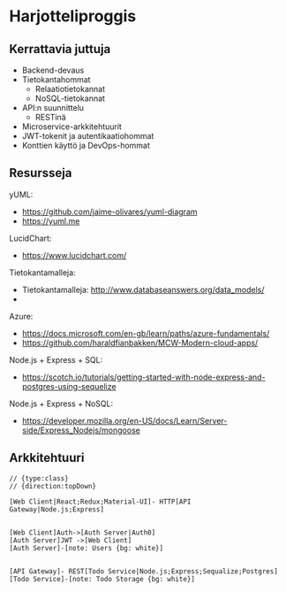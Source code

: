 # Harjotteliproggis

## Kerrattavia juttuja

- Backend-devaus
- Tietokantahommat
  - Relaatiotietokannat
  - NoSQL-tietokannat
- API:n suunnittelu
  - RESTinä
- Microservice-arkkitehtuurit
- JWT-tokenit ja autentikaatiohommat
- Konttien käyttö ja DevOps-hommat

## Resursseja

yUML:

- https://github.com/jaime-olivares/yuml-diagram
- https://yuml.me

LucidChart:

- https://www.lucidchart.com/

Tietokantamalleja:

- Tietokantamalleja: http://www.databaseanswers.org/data_models/
-

Azure:

- https://docs.microsoft.com/en-gb/learn/paths/azure-fundamentals/
- https://github.com/haraldfianbakken/MCW-Modern-cloud-apps/

Node.js + Express + SQL:

- https://scotch.io/tutorials/getting-started-with-node-express-and-postgres-using-sequelize

Node.js + Express + NoSQL:

- https://developer.mozilla.org/en-US/docs/Learn/Server-side/Express_Nodejs/mongoose

## Arkkitehtuuri

```yuml
// {type:class}
// {direction:topDown}

[Web Client|React;Redux;Material-UI]- HTTP[API Gateway|Node.js;Express]


[Web Client]Auth->[Auth Server|Auth0]
[Auth Server]JWT ->[Web Client]
[Auth Server]-[note: Users {bg: white}]


[API Gateway]- REST[Todo Service|Node.js;Express;Sequalize;Postgres]
[Todo Service]-[note: Todo Storage {bg: white}]
```
